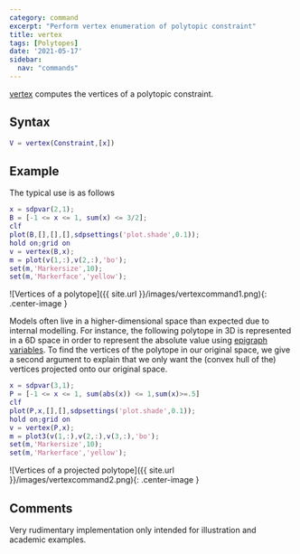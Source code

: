 ```yaml
---
category: command
excerpt: "Perform vertex enumeration of polytopic constraint"
title: vertex
tags: [Polytopes]
date: '2021-05-17'
sidebar:
  nav: "commands"
---
```


[vertex](/command/vertex) computes the vertices of a polytopic constraint.

## Syntax

````matlab
V = vertex(Constraint,[x])
````

## Example
The typical use is as follows

````matlab
x = sdpvar(2,1);
B = [-1 <= x <= 1, sum(x) <= 3/2];
clf
plot(B,[],[],[],sdpsettings('plot.shade',0.1));
hold on;grid on
v = vertex(B,x);
m = plot(v(1,:),v(2,:),'bo');
set(m,'Markersize',10);
set(m,'Markerface','yellow');
````

![Vertices of a polytope]({{ site.url }}/images/vertexcommand1.png){: .center-image }


Models often live in a higher-dimensional space than expected due to internal modelling. For instance, the following polytope in 3D is represented in a 6D space in order to represent the absolute value using [epigraph variables](/tutorial/nonlinearoperatorsgraphs). To find the vertices of the polytope in our original space, we give a second argument to explain that we only want the (convex hull of the) vertices projected onto our original space.

````matlab
x = sdpvar(3,1);
P = [-1 <= x <= 1, sum(abs(x)) <= 1,sum(x)>=.5]
clf
plot(P,x,[],[],sdpsettings('plot.shade',0.1));
hold on;grid on
v = vertex(P,x);
m = plot3(v(1,:),v(2,:),v(3,:),'bo');
set(m,'Markersize',10);
set(m,'Markerface','yellow');
````

![Vertices of a projected polytope]({{ site.url }}/images/vertexcommand2.png){: .center-image }

## Comments

Very rudimentary implementation only intended for illustration and academic examples.
